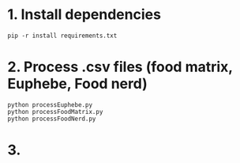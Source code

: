 # 1. Install dependencies

    pip -r install requirements.txt

# 2. Process .csv files (food matrix, Euphebe, Food nerd)

    python processEuphebe.py
    python processFoodMatrix.py
    python processFoodNerd.py
    
# 3. 



